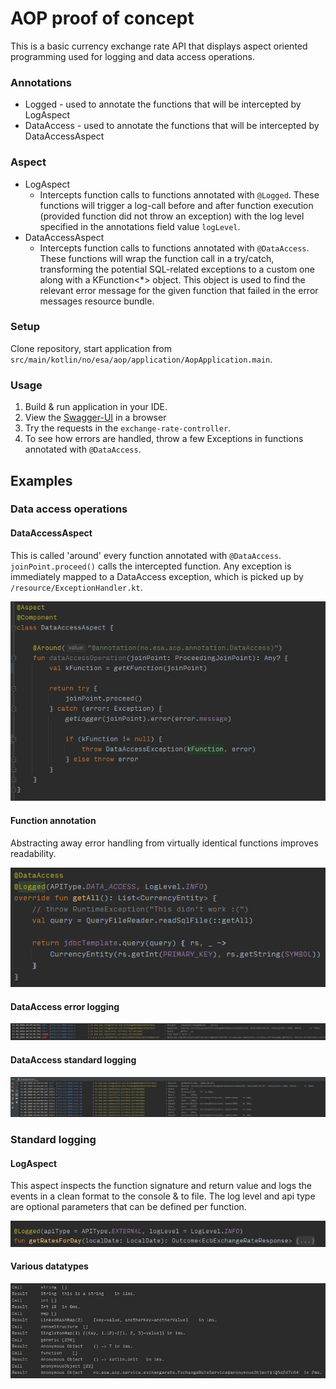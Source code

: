 # AOP proof of concept
This is a basic currency exchange rate API that displays aspect oriented programming used for logging and data access operations.

### Annotations
- Logged - used to annotate the functions that will be intercepted by LogAspect
- DataAccess - used to annotate the functions that will be intercepted by DataAccessAspect

### Aspect
- LogAspect 
    - Intercepts function calls to functions annotated with `@Logged`. 
    These functions will trigger a log-call before and after function execution (provided function did not throw an exception) with the log level specified in the annotations field value `logLevel`.
- DataAccessAspect
    - Intercepts function calls to functions annotated with `@DataAccess`.
    These functions will wrap the function call in a try/catch, transforming the potential SQL-related exceptions to a custom one along with a KFunction<*> object. This object is used to 
    find the relevant error message for the given function that failed in the error messages resource bundle.

### Setup
Clone repository, start application from `src/main/kotlin/no/esa/aop/application/AopApplication.main`.

### Usage
1. Build & run application in your IDE.
2. View the [Swagger-UI](http://localhost:8096/swagger-ui.html) in a browser
3. Try the requests in the `exchange-rate-controller`.
4. To see how errors are handled, throw a few Exceptions in functions annotated with `@DataAccess`.

## Examples

### Data access operations

#### DataAccessAspect
This is called 'around' every function annotated with `@DataAccess`. `joinPoint.proceed()` calls the intercepted function. Any exception is immediately mapped to a DataAccess exception,
which is picked up by `/resource/ExceptionHandler.kt`.

![](https://github.com/EivindAntonsen/spring-aspect-poc/blob/master/examples/DataAccess%20Aspect.jpg)

#### Function annotation
Abstracting away error handling from virtually identical functions improves readability.

![](https://github.com/EivindAntonsen/spring-aspect-poc/blob/master/examples/DataAccess%20function%203.jpg)

#### DataAccess error logging

![](https://github.com/EivindAntonsen/spring-aspect-poc/blob/master/examples/DataAccess%20console%20error%203.jpg)

#### DataAccess standard logging
![](https://github.com/EivindAntonsen/spring-aspect-poc/blob/master/examples/Console%201.jpg)

### Standard logging

#### LogAspect
This aspect inspects the function signature and return value and logs the events in a clean format to the console & to file.
The log level and api type are optional parameters that can be defined per function.

![](https://github.com/EivindAntonsen/spring-aspect-poc/blob/master/examples/Logged%20function%20example%201.jpg)


#### Various datatypes

![](https://github.com/EivindAntonsen/spring-aspect-poc/blob/master/examples/various%20datatypes.jpg)

